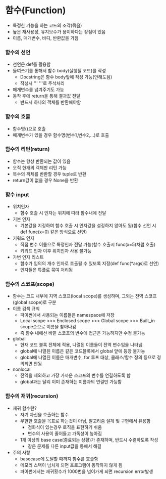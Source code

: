# 함수(Function)

* 특정한 기능을 하는 코드의 조각(묶음)
* 높은 재사용성, 유지보수가 용이하다는 장점이 있음
* 이름, 매개변수, 바디, 반환값을 가짐



### 함수의 선언

* 선언은 def를 활용함
* 들여쓰기를 통해서 함수 body(실행될 코드)를 작성
  * Docstring은 함수 body앞에 작성 가능(안해도됨)
  * 작성시 ''' '''로 주석처리
* 매개변수를 넘겨주기도 가능
* 동작 후에 return을 통해 결과값 전달
  * 반드시 하나의 객체를 반환해야함

### 함수의 호출

* 함수명()으로 호출
* 매개변수가 있을 경우 함수명(변수1,변수2,...)로 호출

### 함수의 리턴(return)

* 함수는 항상 반환되는 값이 있음
* 오직 한개의 객체만 리턴 가능
* 복수의 객체를 반환할 경우 tuple로 반환
* return값이 없을 경우 None을 반환

### 함수 input

* 위치인자
  * 함수 호출 시 인자는 위치에 따라 함수내에 전달
* 기본 인자
  * 기본값을 지정하여 함수 호출 시 인자값을 설정하지 않아도 됨(함수 선언 시 def func(x=0) 같은 방식으로 선언)
* 키워드 인자
  * 직접 변수 이름으로 특정인자 전달 가능(함수 호출시 func(x=5)처럼 호출)
  * 키워드 인자 이후 위치인자 사용 불가능
* 가변 인자 리스트
  * 함수가 임의의 개수 인자로 호출될 수 있또록 지정(def func(*args)로 선언)
  * 인자들은 튜플로 묶여 처리됨

### 함수의 스코프(scope)

* 함수는 코드 내부에 지역 스코프(local scope)를 생성하며, 그외는 전역 스코프(global scope)로 구분
* 이름 검색 규칙
  * 파이썬에서 사용되는 이름들은 namespace에 저장
  * Local scope >>> Enclosed scope >>> Global scope >>> Built_in scope순으로 이름을 찾아나감
  * 즉 함수 내에선 바깥 스코프의 변수에 접근은 가능하지만 수정 불가능
* global 
  * 현재 코드 블록 전체에 적용, 나열된 이름들이 전역 변수임을 나타냄
  * global에 나열된 이름은 같은 코드블록에서 global 앞에 등장 불가능
  * global에 나열된 이름은 매개변수, for 루프 대상, 클래스/함수 정의 등으로 정의되면 안됨
* nonlocal
  * 전역을 제외하고 가장 가까운 스코프의 변수를 연결하도록 함
  * global과는 달리 이미 존재하는 이름과의 연결만 가능함



### 함수의 재귀(recursion)

* 재귀 함수란?
  * 자기 자신을 호출하는 함수
  * 무한한 호출을 목표로 하는것이 아님, 알고리즘 설계 및 구현에서 유용함
    * 점화식이 있는경우 로직을 표현하기 쉬움
    * 변수의 사용이 줄어들고 가독성이 높아짐
  * 1개 이상의 base case(종료되는 상황)가 존재하며, 반드시 수렴하도록 작성
    * 같은 문제를 다른 input값을 통해서 해결
* 주의 사항
  * basecase에 도달할 때까지 함수를 호출함
  * 메모리 스택이 넘치게 되면 프로그램이 동작하지 않게 됨
  * 파이썬에서는 재귀횟수가 1000번을 넘어가게 되면 recursion error발생

